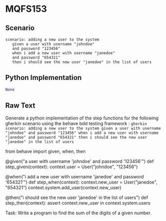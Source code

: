 # MQFS153
## Scenario
```gherkin
scenario: adding a new user to the system 
   given a user with username "johndoe" 
   and password "123456" 
   when i add a new user with username "janedoe" 
   and password "654321" 
   then i should see the new user "janedoe" in the list of users
```


## Python Implementation
```python
None
```


## Raw Text
Generate a python implementation of the step functions for the following gherkin scenario using the behave bdd testing framework : ```gherkin scenario: adding a new user to the system given a user with username "johndoe" and password "123456" when i add a new user with username "janedoe" and password "654321" then i should see the new user "janedoe" in the list of users ```



from behave import given, when, then

@given("a user with username 'johndoe' and password '123456'")
def step_given(context):
    context.user = User("johndoe", "123456")

@when("i add a new user with username 'janedoe' and password '654321'")
def step_when(context):
    context.new_user = User("janedoe", "654321")
    context.system.add_user(context.new_user)

@then("i should see the new user 'janedoe' in the list of users")
def step_then(context):
    assert context.new_user in context.system.users

Task: Write a program to find the sum of the digits of a given number.
